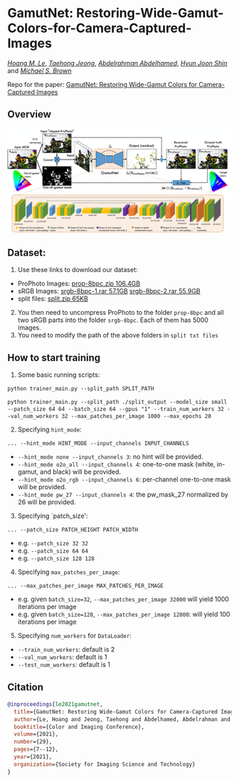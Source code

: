 # GamutNet: Restoring-Wide-Gamut-Colors-for-Camera-Captured-Images
_[Hoang M. Le](https://www.linkedin.com/in/hminle/)_, _[Taehong Jeong](https://github.com/taehongjeong)_, _[Abdelrahman Abdelhamed](https://abdokamel.github.io/)_, _[Hyun Joon Shin](https://www.linkedin.com/in/hyun-joon-shin-35aa604b/)_ and _[Michael S. Brown](http://www.cse.yorku.ca/~mbrown/)_

Repo for the paper: 
[GamutNet: Restoring Wide-Gamut Colors for Camera-Captured Images](https://library.imaging.org/admin/apis/public/api/ist/website/downloadArticle/cic/29/1/art00003)

## Overview
![overview_figure](./figures/overview_gamutnet.png)

## Dataset:

1. Use these links to download our dataset:
- ProPhoto Images: [prop-8bpc.zip 106.4GB](https://ln5.sync.com/dl/5b776c6e0/bkyjim85-3vtf5qdu-x2v7ymse-6jkjbr9i)
- sRGB Images: [srgb-8bpc-1.rar 57.1GB](https://ln5.sync.com/dl/879f8b3f0/fj47dzcm-ewjnc9f9-zeh8paxa-9s4bdmbf) [srgb-8bpc-2.rar 55.9GB](https://ln5.sync.com/dl/748574d10/fjs2kb24-rv7ftvix-nt8amuan-vna52ah2)
- split files: [split.zip 65KB](https://ln5.sync.com/dl/1ea117750/iyvpkiix-qiudb344-gy5ye2nc-x8ishes9)

2. You then need to uncompress ProPhoto to the folder `prop-8bpc` and all two sRGB parts into the folder `srgb-8bpc`. Each of them has 5000 images.
3. You need to modify the path of the above folders in `split txt files`

## How to start training

1. Some basic running scripts:

```
python trainer_main.py --split_path SPLIT_PATH 
```

```
python trainer_main.py --split_path ./split_output --model_size small --patch_size 64 64 --batch_size 64 --gpus "1" --train_num_workers 32 --val_num_workers 32 --max_patches_per_image 1000 --max_epochs 20
```

2. Specifying `hint_mode`:

```
... --hint_mode HINT_MODE --input_channels INPUT_CHANNELS
```

- `--hint_mode none --input_channels 3`: no hint will be provided.
- `--hint_mode o2o_all --input_channels 4`: one-to-one mask (white, in-gamut, and black) will be provided.
- `--hint_mode o2o_rgb --input_channels 6`: per-channel one-to-one mask will be provided.
- `--hint_mode pw_27 --input_channels 4`: the pw_mask_27 normalized by 26 will be provided.


3. Specifying `patch_size':
```
... --patch_size PATCH_HEIGHT PATCH_WIDTH
```

- e.g. `--patch_size 32 32`
- e.g. `--patch_size 64 64`
- e.g. `--patch_size 128 128`


4. Specifying `max_patches_per_image`:
```
... --max_patches_per_image MAX_PATCHES_PER_IMAGE
```

- e.g. given `batch_size=32`, `--max_patches_per_image 32000` will yield 1000 iterations per image 
- e.g.  given `batch_size=128`, `--max_patches_per_image 12800`: will yield 100 iterations per image


5. Specifying `num_workers` for `DataLoader`:

- `--train_num_workers`: default is 2
- `--val_num_workers`: default is 1
- `--test_num_workers`: default is 1

## Citation

```bibtex
@inproceedings{le2021gamutnet,
  title={GamutNet: Restoring Wide-Gamut Colors for Camera-Captured Images},
  author={Le, Hoang and Jeong, Taehong and Abdelhamed, Abdelrahman and Shin, Hyun Joon and Brown, Michael S},
  booktitle={Color and Imaging Conference},
  volume={2021},
  number={29},
  pages={7--12},
  year={2021},
  organization={Society for Imaging Science and Technology}
}
```
